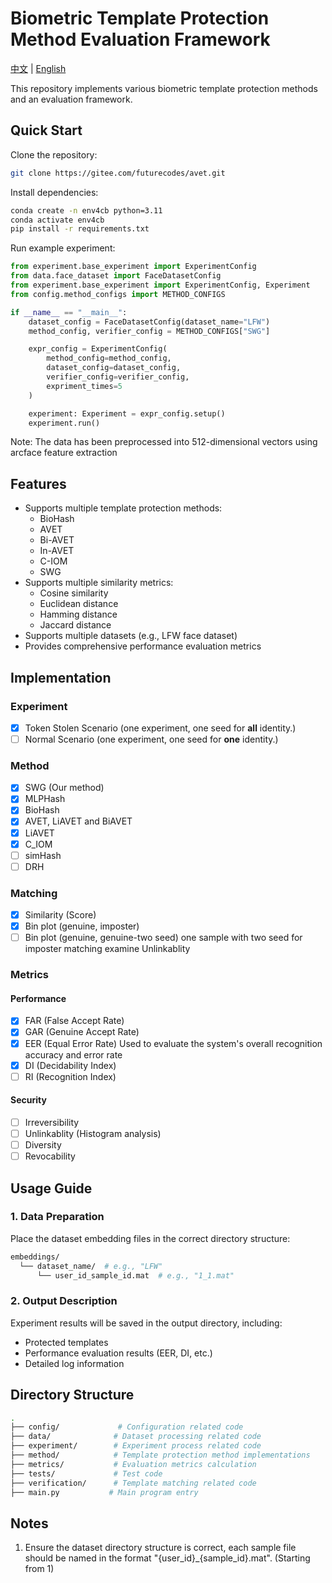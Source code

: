 # Biometric Template Protection Method Evaluation Framework

[中文](README_cn.md) | [English](README.md)

This repository implements various biometric template protection methods and an evaluation framework.

## Quick Start

Clone the repository:

```bash
git clone https://gitee.com/futurecodes/avet.git
```

Install dependencies:

```bash
conda create -n env4cb python=3.11
conda activate env4cb
pip install -r requirements.txt
```

Run example experiment:

```python
from experiment.base_experiment import ExperimentConfig 
from data.face_dataset import FaceDatasetConfig 
from experiment.base_experiment import ExperimentConfig, Experiment
from config.method_configs import METHOD_CONFIGS

if __name__ == "__main__":
    dataset_config = FaceDatasetConfig(dataset_name="LFW") 
    method_config, verifier_config = METHOD_CONFIGS["SWG"]

    expr_config = ExperimentConfig(
        method_config=method_config,
        dataset_config=dataset_config,
        verifier_config=verifier_config,
        expriment_times=5
    )

    experiment: Experiment = expr_config.setup()
    experiment.run()
```

Note: The data has been preprocessed into 512-dimensional vectors using arcface feature extraction

## Features

- Supports multiple template protection methods:
  - BioHash
  - AVET
  - Bi-AVET
  - In-AVET
  - C-IOM
  - SWG
- Supports multiple similarity metrics:
  - Cosine similarity
  - Euclidean distance
  - Hamming distance
  - Jaccard distance
- Supports multiple datasets (e.g., LFW face dataset)
- Provides comprehensive performance evaluation metrics

## Implementation

### Experiment

- [x] Token Stolen Scenario (one experiment, one seed for **all** identity.)
- [ ] Normal Scenario (one experiment, one seed for **one** identity.)

### Method

- [x] SWG (Our method)
- [x] MLPHash
- [x] BioHash
- [x] AVET, LiAVET and BiAVET
- [x] LiAVET
- [x] C_IOM
- [ ] simHash
- [ ] DRH

### Matching  

- [x] Similarity (Score)
- [x] Bin plot (genuine, imposter)
- [ ] Bin plot (genuine, genuine-two seed) one sample with two seed for imposter matching examine Unlinkablity

### Metrics

#### Performance

- [x] FAR (False Accept Rate)
- [x] GAR (Genuine Accept Rate)
- [x] EER (Equal Error Rate) Used to evaluate the system's overall recognition accuracy and error rate
- [x] DI (Decidability Index)
- [ ] RI (Recognition Index)

#### Security

- [ ] Irreversibility
- [ ] Unlinkablity (Histogram analysis)
- [ ] Diversity
- [ ] Revocability

## Usage Guide

### 1. Data Preparation

Place the dataset embedding files in the correct directory structure:

```bash
embeddings/
  └── dataset_name/  # e.g., "LFW"
      └── user_id_sample_id.mat  # e.g., "1_1.mat"
```

### 2. Output Description

Experiment results will be saved in the output directory, including:

- Protected templates
- Performance evaluation results (EER, DI, etc.)
- Detailed log information

## Directory Structure

```bash
.
├── config/             # Configuration related code
├── data/              # Dataset processing related code
├── experiment/        # Experiment process related code
├── method/            # Template protection method implementations
├── metrics/           # Evaluation metrics calculation
├── tests/             # Test code
├── verification/      # Template matching related code
├── main.py           # Main program entry
```

## Notes

1. Ensure the dataset directory structure is correct, each sample file should be named in the format "{user_id}_{sample_id}.mat". (Starting from 1)
